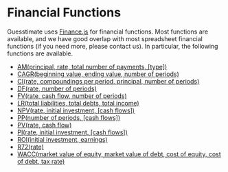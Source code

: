 # Financial Functions

Guesstimate uses [Finance.js](https://web.archive.org/web/20200812095948/http://financejs.org/) for financial functions. Most functions are available, and we have good overlap with most spreadsheet financial functions (if you need more, please contact us). In particular, the following functions are available.

- [AM(principal, rate, total number of payments, \[type\])](https://web.archive.org/web/20200812095948/http://financejs.org/#Amortization)
- [CAGR(beginning value, ending value, number of periods)](https://web.archive.org/web/20200812095948/http://financejs.org/#CAGR)
- [CI(rate, compoundings per period, principal, number of periods)](https://web.archive.org/web/20200812095948/http://financejs.org/#CI)
- [DF(rate, number of periods)](https://web.archive.org/web/20200812095948/http://financejs.org/#DF)
- [FV(rate, cash flow, number of periods)](https://web.archive.org/web/20200812095948/http://financejs.org/#FV)
- [LR(total liabilities, total debts, total income)](https://web.archive.org/web/20200812095948/http://financejs.org/#FV)
- [NPV(rate, initial investment, \[cash flows\])](https://web.archive.org/web/20200812095948/http://financejs.org/#LR)
- [PP(number of periods, \[cash flows\])](https://web.archive.org/web/20200812095948/http://financejs.org/#NPV)
- [PV(rate, cash flow)](https://web.archive.org/web/20200812095948/http://financejs.org/#PP)
- [PI(rate, initial investment, \[cash flows\])](https://web.archive.org/web/20200812095948/http://financejs.org/#PV)
- [ROI(initial investment, earnings)](https://web.archive.org/web/20200812095948/http://financejs.org/#PV)
- [R72(rate)](https://web.archive.org/web/20200812095948/http://financejs.org/#ROI)
- [WACC(market value of equity, market value of debt, cost of equity, cost of debt, tax rate)](https://web.archive.org/web/20200812095948/http://financejs.org/#R72)
